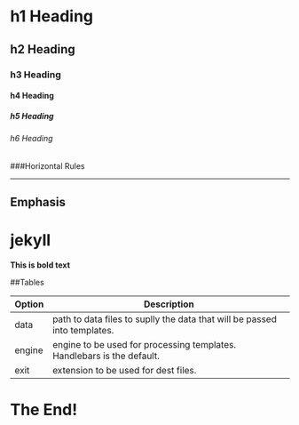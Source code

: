 # h1 Heading 
## h2 Heading
### h3 Heading
#### h4 Heading
##### h5 Heading
###### h6 Heading


###Horizontal Rules

______

## Emphasis

# jekyll

**This is bold text**

##Tables

| Option | Description |
| ------ | ----------- |
| data   | path to data files to suplly the data that will be passed into templates. |
| engine | engine to be used for processing templates. Handlebars is the default. |
| exit   | extension to be used for dest files. |


# The End!
